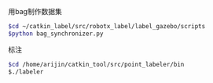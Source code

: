 用bag制作数据集

```bash
$cd ~/catkin_label/src/robotx_label/label_gazebo/scripts
$python bag_synchronizer.py
```

标注

```bash
$cd /home/arijin/catkin_tool/src/point_labeler/bin
$./labeler
```

